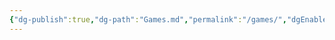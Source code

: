 ```yaml
---
{"dg-publish":true,"dg-path":"Games.md","permalink":"/games/","dgEnableSearch":true,"dgShowToc":true,"dgLinkPreview":true,"dgShowTags":true,"noteIcon":""}
---
```



